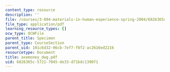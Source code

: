 ```yaml
---
content_type: resource
description: ''
file: /courses/3-094-materials-in-human-experience-spring-2004/6826365c57217045de33d71bdc1390f1_axemoney_dwg.pdf
file_type: application/pdf
learning_resource_types: []
ocw_type: OCWFile
parent_title: Specimen
parent_type: CourseSection
parent_uid: 101c6d32-96cb-7ef7-f8f2-ac2616ed2216
resourcetype: Document
title: axemoney_dwg.pdf
uid: 6826365c-5721-7045-de33-d71bdc1390f1
---
```

